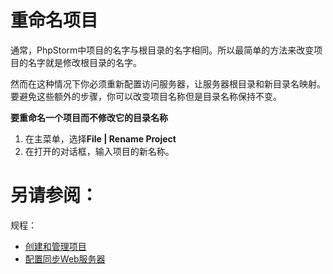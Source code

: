 # 重命名项目


通常，PhpStorm中项目的名字与根目录的名字相同。所以最简单的方法来改变项目的名字就是修改根目录的名字。

然而在这种情况下你必须重新配置访问服务器，让服务器根目录和新目录名映射。要避免这些额外的步骤，你可以改变项目名称但是目录名称保持不变。

**要重命名一个项目而不修改它的目录名称**

1. 在主菜单，选择**File | Rename Project**
2. 在打开的对话框，输入项目的新名称。



# 另请参阅：

规程：

* [创建和管理项目](/如何使用/常规指南/创建和管理项目/README.md)
* [配置同步Web服务器](/如何使用/常规指南/服务端作业：拷贝文件/配置同步Web服务器/README.md)